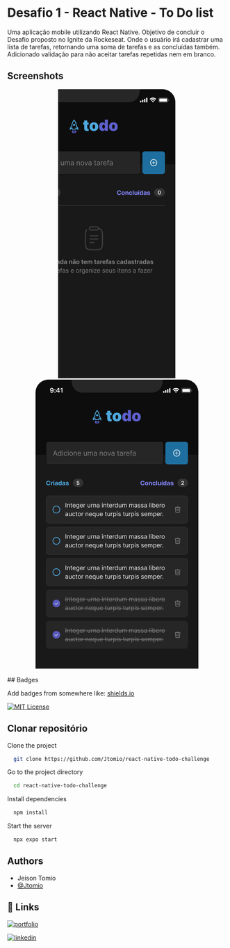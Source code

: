 # Desafio 1 - React Native - To Do list

Uma aplicação mobile utilizando React Native. Objetivo de concluir o Desafio proposto no Ignite da Rockeseat. Onde o usuário irá cadastrar uma lista de tarefas, retornando uma soma de tarefas e as concluídas também. Adicionado validação para não aceitar tarefas repetidas nem em branco.

## Screenshots

<p align="center">
<img src="./assets/TodoEmpty.png">
<img src="./assets/TodoTask.png">
</p>
## Badges

Add badges from somewhere like: [shields.io](https://shields.io/)

[![MIT License](https://img.shields.io/badge/License-MIT-green.svg)](https://choosealicense.com/licenses/mit/)

## Clonar repositório

Clone the project

```bash
  git clone https://github.com/Jtomio/react-native-todo-challenge
```

Go to the project directory

```bash
  cd react-native-todo-challenge
```

Install dependencies

```bash
  npm install
```

Start the server

```bash
  npx expo start
```

## Authors

- Jeison Tomio
- [@Jtomio](https://www.github.com/Jtomio)

## 🔗 Links

[![portfolio](https://img.shields.io/badge/my_portfolio-000?style=for-the-badge&logo=ko-fi&logoColor=white)](https://portfoliojeison.vercel.app/)

[![linkedin](https://img.shields.io/badge/linkedin-0A66C2?style=for-the-badge&logo=linkedin&logoColor=white)](https://www.linkedin.com/in/jeison-tomio/)
